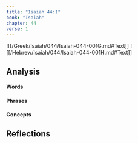 ```yaml
---
title: "Isaiah 44:1"
book: "Isaiah"
chapter: 44
verse: 1
---
```

![[/Greek/Isaiah/044/Isaiah-044-001G.md#Text]]
![[/Hebrew/Isaiah/044/Isaiah-044-001H.md#Text]]

## Analysis

#### Words

#### Phrases

#### Concepts

## Reflections
